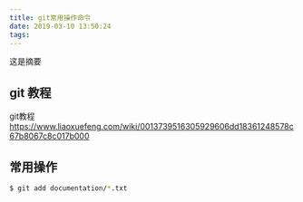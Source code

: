 ```yaml
---
title: git常用操作命令
date: 2019-03-10 13:50:24
tags:
---
```

这是摘要
<!-- more -->
## git 教程
git教程
https://www.liaoxuefeng.com/wiki/0013739516305929606dd18361248578c67b8067c8c017b000

## 常用操作
```bash
$ git add documentation/*.txt
```
